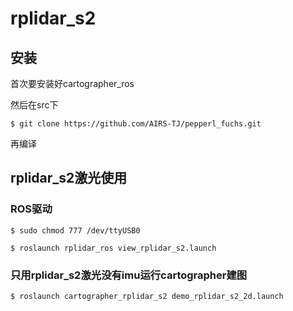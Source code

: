 # rplidar_s2

## 安装

首次要安装好cartographer_ros

然后在src下

	$ git clone https://github.com/AIRS-TJ/pepperl_fuchs.git
	
再编译

## rplidar_s2激光使用

### ROS驱动

	$ sudo chmod 777 /dev/ttyUSB0 

	$ roslaunch rplidar_ros view_rplidar_s2.launch 
	
### 只用rplidar_s2激光没有imu运行cartographer建图

	$ roslaunch cartographer_rplidar_s2 demo_rplidar_s2_2d.launch

